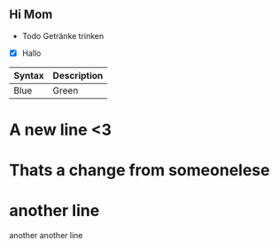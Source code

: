 ## Hi Mom

* Todo Getränke trinken

- [x] Hallo

|Syntax|Description|
|------|-----------|
|Blue | Green|


# A new line <3

# Thats a change from someonelese

# another line 
another another line
